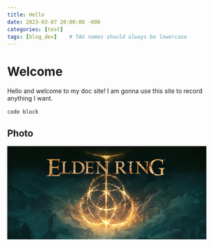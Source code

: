 ```yaml
---
title: Hello
date: 2023-03-07 20:00:00 -800
categories: [test]
tags: [blog_dev]    # TAG names should always be lowercase
---
```


# Welcome

Hello and welcome to my doc site! I am gonna use this site to record anything I want.



```
code block
```



## Photo

![elden ring](/assets/pic/header.jpg)